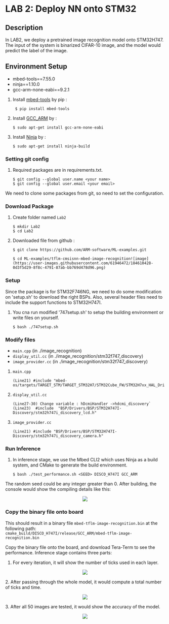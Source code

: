 # LAB 2: Deploy NN onto STM32
## Description
In LAB2, we deploy a pretrained image recognition model onto STM32H747. The input of the system is binarized CIFAR-10 image, and the model would predict the label of the image. 

## Environment Setup
- mbed-tools==7.55.0
- ninja==1.10.0
- gcc-arm-none-eabi==9.2.1

1. Install [mbed-tools](https://os.mbed.com/docs/mbed-os/v6.15/build-tools/install-and-set-up.html) by pip :
   
   ```
    $ pip install mbed-tools
    ```

2. Install [GCC_ARM](https://developer.arm.com/tools-and-software/open-source-software/developer-tools/gnu-toolchain/downloads) by :

    ```
    $ sudo apt-get install gcc-arm-none-eabi
    ```

3. Install [Ninja](https://installati.one/ubuntu/20.04/ninja-build/) by :

    ```
    $ sudo apt-get install ninja-build
    ``` 

### Setting git config 
1. Required packages are in requirements.txt. 

    ```
    $ git config --global user.name <your name> 
    $ git config --global user.email <your email>
    ```
We need to clone some packages from git, so need to set the configuration.

### Download Package
1. Create folder named `Lab2`

    ```
    $ mkdir Lab2
    $ cd Lab2
    ```
2. Downloaded file from github : 

    ```
    $ git clone https://github.com/ARM-software/ML-examples.git
    ```
    ```
    $ cd ML-examples/tflm-cmsisnn-mbed-image-recognition![image](https://user-images.githubusercontent.com/61946472/184610428-0d3f5d29-8f8c-4791-87ab-bb769d478d96.png)
    ```


### Setup
Since the package is for STM32F746NG, we need to do some modification on 'setup.sh' to download the right BSPs. Also, several header files need to include the support functions to STM32H747I.

1. You cna run modified '747setup.sh' to setup the building environment or write files on yourself.

   ```
   $ bash ./747setup.sh
   ```

### Modify files
- `main.cpp`          (in ./image_recognition)
- `display_util.cc`   (in ./image_recognition/stm32f747_discovery)
- `image_provider.cc` (in ./image_recognition/stm32f747_discovery)
1. `main.cpp` 

    ```
    (Line21) #include "mbed-os/targets/TARGET_STM/TARGET_STM32H7/STM32Cube_FW/STM32H7xx_HAL_Driver/stm32h7xx_hal.h"
    ```
2. `display_util.cc`

    ```
    (Line27-30) Change variable : hDcmiHandler ->hdcmi_discovery`
    (Line23)  #include  "BSP/Drivers/BSP/STM32H747I-Discovery/stm32h747i_discovery_lcd.h"
    ```
3. `image_provider.cc` 
    
    ```
    (Line21) #include "BSP/Drivers/BSP/STM32H747I-Discovery/stm32h747i_discovery_camera.h"
    ```

### Run Inference

1. In inference stage, we use the Mbed CLI2 which uses Ninja as a build system, and CMake to generate the build environment.

   ```
   $ bash ./test_performance.sh <SEED> DISCO_H747I GCC_ARM
   ```
The random seed could be any integer greater than 0. After building, the console would show the compiling details like this:

<p align="center">
    <img src=https://i.imgur.com/pDBBJrL.png>
</p>


### Copy the binary file onto board

This should result in a binary file `mbed-tflm-image-recognition.bin` at the following path:\
`cmake_build/DISCO_H747I/release/GCC_ARM/mbed-tflm-image-recognition.bin`
    
Copy the binary file onto the board, and download Tera-Term to see the performance. Inference stage contains three parts:

1. For every iteration, it will show the number of ticks used in each layer.
<p align="center">
    <img src=https://i.imgur.com/F7boGv8.png>
</p>
2. After passing through the whole model, it would compute a total number of ticks and time.
<p align="center">
    <img src=https://i.imgur.com/WawCR45.png>
</p>
3. After all 50 images are tested, it would show the accuracy of the model.
<p align="center">
    <img src=https://i.imgur.com/gUMKICs.png>
</p>




